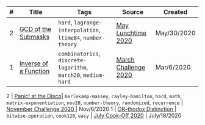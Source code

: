 | # | Title | Tags | Source | Created |
|---| ----- | ---- | ------ | ------- |
2 | [GCD of the Submasks ](https://www.codechef.com/LTIME84A/problems/GCDMASK)| `hard`, `lagrange-interpolation`, `ltime84`, `number-theory` | [May Lunchtime 2020](https://www.codechef.com/LTIME84A) | May/30/2020
1 | [Inverse of a Function](https://www.codechef.com/PRACTICE/problems/INVXOR)| `combinatorics`, `discrete-logarithm`, `march20`, `medium-hard` | [March Challenge 2020](https://www.codechef.com/MARCH20A) | Mar/6/2020











2 | [Panic! at the Disco](https://www.codechef.com/NOV20A/problems/PANIC)| `berlekamp-massey`, `cayley-hamilton`, `hard`, `math`, `matrix-exponentiation`, `nov20`, `number-theory`, `randomized`, `recurrence` | [November Challenge 2020 ](https://www.codechef.com/NOV20A) | Nov/6/2020
1 | [OR-thodox Distinction ](https://www.codechef.com/problems/ORTHODOX)| `bitwise-operation`, `cook120`, `easy` | [July Cook-Off 2020](https://www.codechef.com/COOK120A) | July/18/2020
